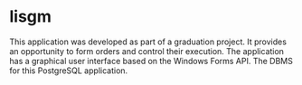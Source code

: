 # lisgm
This application was developed as part of a graduation project.
It provides an opportunity to form orders and control their execution.
The application has a graphical user interface based on the Windows Forms API.
The DBMS for this PostgreSQL application.
